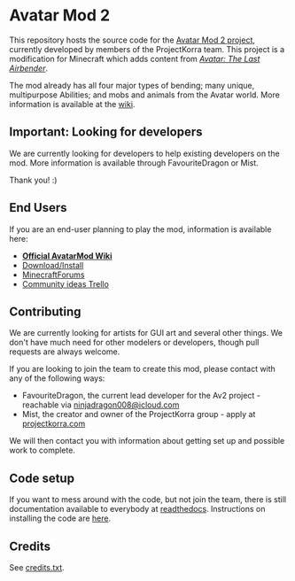 Avatar Mod 2
============

This repository hosts the source code for the [Avatar Mod 2 project](http://av2.io), currently
developed by members of the ProjectKorra team. This project is a modification for Minecraft which
adds content from [*Avatar: The Last Airbender*](https://en.wikipedia.org/wiki/Avatar:_The_Last_Airbender).

The mod already has all four major types of bending; many unique, multipurpose Abilities; and mobs
and animals from the Avatar world. More information is available at the [wiki](http://projectkorra.wikia.com/wiki/Av2).

Important: Looking for developers
--------------------------------

We are currently looking for developers to help existing developers on the mod. More information is available through FavouriteDragon or Mist.

Thank you! :)

End Users
---------

If you are an end-user planning to play the mod, information is available here:

* [**Official AvatarMod Wiki**](http://projectkorra.wikia.com/wiki/Av2)
* [Download/Install](http://projectkorra.wikia.com/wiki/Av2:Install)
* [MinecraftForums](http://www.minecraftforum.net/forums/mapping-and-modding/minecraft-mods/wip-mods/2726598)
* [Community ideas Trello](http://trello.av2.io)

Contributing
------------

We are currently looking for artists for GUI art and several other things. We don't have much need
for other modelers or developers, though pull requests are always welcome.

If you are looking to join the team to create this mod, please contact with any of the following
ways:

* FavouriteDragon, the current lead developer for the Av2 project - reachable via ninjadragon008@icloud.com
* Mist, the creator and owner of the ProjectKorra group - apply at [projectkorra.com](http://projectkorra.com/join-the-team/)

We will then contact you with information about getting set up and possible work to complete.

Code setup
----------

If you want to mess around with the code, but not join the team, there is still documentation
available to everybody at [readthedocs](http://avatarmod-docs.readthedocs.io/en/latest/).
Instructions on installing the code are [here](http://avatarmod-docs.readthedocs.io/en/latest/setup.html).

Credits
-------

See [credits.txt](https://github.com/ProjectKorra/AvatarMod/blob/master/credits.txt).
